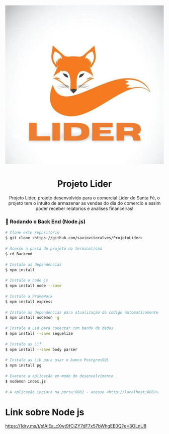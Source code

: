 <h1 align="center">
  <img alt="NextLevelWeek" title="#NextLevelWeek" src="Projeto Lider/imgs/Lider.jpg" />
</h1>
<h1 align="center">Projeto Lider</h1>
<p align="center"> Projeto Lider, projeto desenvolvido para o comercial Lider de Santa Fé, o projeto tem o intuito de armazenar as vendas do dia do comercio e assim poder receber relatorios e analises 
  financeiras!</p>

### 🎲 Rodando o Back End (Node.js)

```bash
# Clone este repositório
$ git clone <https://github.com/saviovitoralves/ProjetoLider>

# Acesse a pasta do projeto no terminal/cmd
$ cd Backend

# Instale as dependências
$ npm install

# Instale o node js
$ npm install node --save

# Instale a FrameWork
$ npm install express

# Instale as dependências para atualização do codigo automaticamente
$ npm install nodemon -g

# Instale a Lid para conectar com bando de dados
$ npm install --save sequelize

# Instale as Lif
$ npm install --save body parser

# Instale as Lib para usar o banco PostgresSQL
$ npm install pg

# Execute a aplicação em modo de desenvolvimento
$ nodemon index.js

# A aplicação inciará na porta:8081 - acesse <http://localhost:8081>
```
# Link sobre Node js
https://1drv.ms/t/s!AiEa_cXwt9fCjZY7dF7x57bWhgEE0Q?e=3OLnU8
